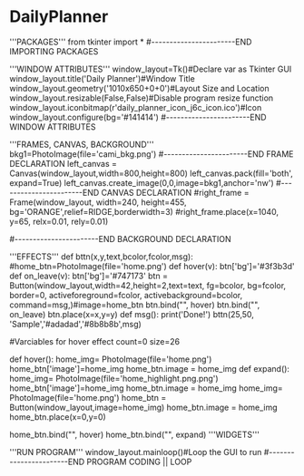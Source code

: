 # DailyPlanner
'''PACKAGES'''
from tkinter import *
#-----------------------END IMPORTING PACKAGES

'''WINDOW ATTRIBUTES'''
window_layout=Tk()#Declare var as Tkinter GUI
window_layout.title('Daily Planner')#Window Title
window_layout.geometry('1010x650+0+0')#Layout Size and Location
window_layout.resizable(False,False)#Disable program resize function
window_layout.iconbitmap(r'daily_planner_icon_j6c_icon.ico')#Icon
window_layout.configure(bg='#141414')
#-----------------------END WINDOW ATTRIBUTES

'''FRAMES, CANVAS, BACKGROUND'''
bkg1=PhotoImage(file='cami_bkg.png')
#-----------------------END FRAME DECLARATION
left_canvas = Canvas(window_layout,width=800,height=800)
left_canvas.pack(fill='both', expand=True)
left_canvas.create_image(0,0,image=bkg1,anchor='nw')
#-----------------------END CANVAS DECLARATION
#right_frame = Frame(window_layout, width=240, height=455, bg='ORANGE',relief=RIDGE,borderwidth=3)
#right_frame.place(x=1040, y=65, relx=0.01, rely=0.01)

#-----------------------END BACKGROUND DECLARATION

'''EFFECTS'''
def bttn(x,y,text,bcolor,fcolor,msg):
    #home_btn=PhotoImage(file='home.png')
    def hover(v):
        btn['bg']='#3f3b3d'
    def on_leave(v):
        btn['bg']='#747173'
    btn = Button(window_layout,width=42,height=2,text=text,
                 fg=bcolor,
                 bg=fcolor,
                 border=0,
                 activeforeground=fcolor,
                 activebackground=bcolor,
                 command=msg,)#image=home_btn
    btn.bind("<Enter>", hover)
    btn.bind("<Leave>", on_leave)
    btn.place(x=x,y=y)
def msg():
    print('Done!')
bttn(25,50, 'Sample','#adadad','#8b8b8b',msg)

#Varciables for hover effect
count=0
size=26

def hover():
    home_img= PhotoImage(file='home.png')
    home_btn['image']=home_img
    home_btn.image = home_img
def expand():
    home_img= PhotoImage(file='home_highlight.png.png')
    home_btn['image']=home_img
    home_btn.image = home_img
home_img= PhotoImage(file='home.png')
home_btn = Button(window_layout,image=home_img)
home_btn.image = home_img
home_btn.place(x=0,y=0)

home_btn.bind("<Enter>", hover)
home_btn.bind("<Leave>", expand)
'''WIDGETS'''


'''RUN PROGRAM'''
window_layout.mainloop()#Loop the GUI to run
#-----------------------END PROGRAM CODING || LOOP
